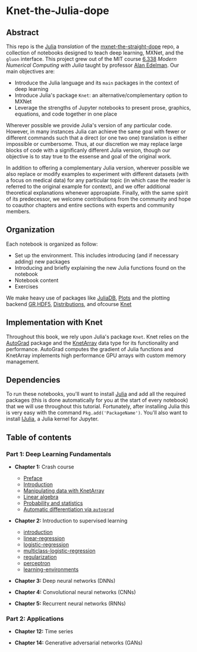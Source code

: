 # Knet-the-Julia-dope

## Abstract 

This repo is the [Julia](https://github.com/JuliaLang/julia) *translation* of the [mxnet-the-straight-dope](https://github.com/zackchase/mxnet-the-straight-dope) repo, a collection of notebooks designed to teach deep learning, MXNet, and the `gluon` interface. This project grew out of the MIT course [6.338](http://courses.csail.mit.edu/18.337/2017/) *Modern Numerical Computing with Julia* taught by professor [Alan Edelman](https://github.com/alanedelman). Our main objectives are:

* Introduce the Julia language and its `main` packages in the context of deep learning
* Introduce Julia's package `Knet`: an alternative/complementary option to MXNet
* Leverage the strengths of Jupyter notebooks to present prose, graphics, equations, and code together in one place

Wherever possible we provide Julia's version of any particular code. However, in many instances Julia can achieve the same goal with fewer or different commands such that a direct (or one two one) translation is either impossible or cumbersome. Thus, at our discretion we may replace large blocks of code with a significanly different Julia version, though our objective is to stay true to the essense and goal of the original work. 

In addition to offering a complementary Julia version, wherever possible we also replace or modify examples to experiment with different datasets (with a focus on medical data) for any particular topic (in which case the reader is referred to the original example for context), and we offer additional theoretical explanations whenever approapiate. Finally, with the same spirit of its predecessor, we welcome contributions from the community and hope to coauthor chapters and entire sections with experts and community members. 

## Organization 

Each notebook is organized as follow: 

* Set up the environment. This includes introducing (and if necessary adding) new packages
* Introducing and briefly explaining the new Julia functions found on the notebook
* Notebook content 
* Exercises

We make heavy use of packages like [JuliaDB](https://github.com/JuliaComputing/JuliaDB.jl), [Plots](https://github.com/JuliaPlots/Plots.jl) and the plotting backend [GR](https://github.com/jheinen/GR.jl),[HDF5](https://github.com/JuliaIO/HDF5.jl), [Distributions](https://github.com/JuliaStats/Distributions.jl), and ofcourse [Knet](https://github.com/denizyuret/Knet.jl)

## Implementation with Knet

Throughout this book, we rely upon Julia's package `Knet`. Knet relies on the [AutoGrad](https://github.com/denizyuret/AutoGrad.jl) package and the [KnetArray](http://denizyuret.github.io/Knet.jl/latest/reference.html#KnetArray-1) data type for its functionality and performance. AutoGrad computes the gradient of Julia functions and KnetArray implements high performance GPU arrays with custom memory management.

## Dependencies 

To run these notebooks, you'll want to install [Julia](https://github.com/JuliaLang/julia) and add all the required packages (this is done automatically for you at the start of every notebook) that we will use throughout this tutorial. Fortunately, after installing Julia this is very easy with the command `Pkg.add('PackageName')`. You'll also want to install [IJulia](https://github.com/JuliaLang/IJulia.jl), a Julia kernel for Jupyter. 

## Table of contents

### Part 1: Deep Learning Fundamentals
* **Chapter 1:** Crash course
    * [Preface](https://github.com/moralesq/Knet-the-Julia-dope/blob/master/chapter01_crashcourse/preface.ipynb)
    * [Introduction](https://github.com/moralesq/Knet-the-Julia-dope/blob/master/chapter01_crashcourse/introduction.ipynb)
    * [Manipulating data with KnetArray](https://github.com/moralesq/Knet-the-Julia-dope/blob/master/chapter01_crashcourse/KnetArray.ipynb)
    * [Linear algebra](https://github.com/moralesq/Knet-the-Julia-dope/blob/master/chapter01_crashcourse/linear-algebra.ipynb)
    * [Probability and statistics](https://github.com/moralesq/Knet-the-Julia-dope/blob/master/chapter01_crashcourse/probability.ipynb)
    * [Automatic differentiation via ``autograd``](https://github.com/moralesq/Knet-the-Julia-dope/blob/master/chapter01_crashcourse/autograd.ipynb)
    
 * **Chapter 2:** Introduction to supervised learning
     * [introduction](https://github.com/moralesq/Knet-the-Julia-dope/blob/master/chapter02_supervised-learning/section1-introduction.ipynb)
     * [linear-regression](https://github.com/moralesq/Knet-the-Julia-dope/blob/master/chapter02_supervised-learning/section2-linear-regression.ipynb)
     * [logistic-regression](https://github.com/moralesq/Knet-the-Julia-dope/blob/master/chapter02_supervised-learning/section3-logistic-regression.ipynb)
     * [multiclass-logistic-regression](https://github.com/moralesq/Knet-the-Julia-dope/blob/master/chapter02_supervised-learning/section4-multiclass-logistic-regression.ipynb)
     * [regularization](https://github.com/moralesq/Knet-the-Julia-dope/blob/master/chapter02_supervised-learning/section5-regularization.ipynb)
     * [perceptron](https://github.com/moralesq/Knet-the-Julia-dope/blob/master/chapter02_supervised-learning/section6-perceptron.ipynb)
     * [learning-environments](https://github.com/moralesq/Knet-the-Julia-dope/blob/master/chapter02_supervised-learning/section7-learning-environments.ipynb)    
     
  * **Chapter 3:** Deep neural networks (DNNs)
  
  * **Chapter 4:** Convolutional neural networks (CNNs)
  
  * **Chapter 5:** Recurrent neural networks (RNNs)

### Part 2: Applications

  * **Chapter 12:** Time series
  
* **Chapter 14:** Generative adversarial networks (GANs)
  